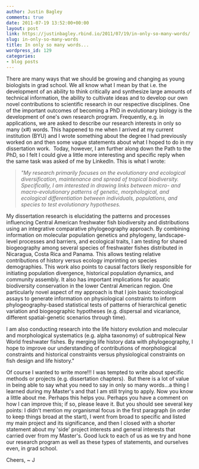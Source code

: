 ```yaml
---
author: Justin Bagley
comments: true
date: 2011-07-19 13:52:00+00:00
layout: post
link: https://justinbagley.rbind.io/2011/07/19/in-only-so-many-words/
slug: in-only-so-many-words
title: In only so many words...
wordpress_id: 129
categories:
- blog posts
---
```


There are many ways that we should be growing and changing as young biologists in grad school. We all know what I mean by that i.e. the  development of an ability to think critically and synthesize large  amounts of technical information, the ability to cultivate ideas and to  develop our own novel contributions to scientific research in our respective disciplines. One of the important outcomes of becoming a PhD in evolutionary biology is the development of one's own research program. Frequently, e.g. in applications, we are asked to describe our research interests in only so many (x#) words. This happened to me when I arrived at my current institution (BYU) and I wrote something about the  degree I had previously worked on and then some vague statements about what I hoped to do in my dissertation work.  Today, however, I am further along down the Path to the PhD, so I felt I could give a little  more interesting and specific reply when the same task was asked of me by LinkedIn. This is what I wrote:  
  
><i>"My research primarily focuses on the evolutionary and ecological diversification, maintenance and spread of tropical biodiversity. Specifically, I am interested in drawing links between micro- and macro-evolutionary patterns of genetic, morphological, and ecological differentiation between individuals, populations, and species to test evolutionary hypotheses.</i>
  
My dissertation research is elucidating the patterns and processes influencing Central American freshwater fish biodiversity and distributions using an integrative comparative phylogeography approach. By combining information on molecular population genetics and phylogeny, landscape-level processes and barriers, and ecological traits, I am testing for shared biogeography among several species of freshwater fishes distributed in Nicaragua, Costa Rica and Panama. This allows testing relative contributions of history versus ecology imprinting on species demographies. This work also points to causal factors likely responsible for initiating population divergence, historical population dynamics, and community assembly. It also has important implications for aquatic biodiversity conservation in the lower Central American region. One particularly novel aspect of my approach is that I join basic toxicological assays to generate information on physiological constraints to inform phylogeography-based statistical tests of patterns of hierarchical genetic variation and biogeographic hypotheses (e.g. dispersal and vicariance, different spatial-genetic scenarios through time).  
  
I am also conducting research into the life history evolution and molecular and morphological systematics (e.g. alpha taxonomy) of subtropical New World freshwater fishes. By merging life history data with phylogeography, I hope to improve our understanding of contributions of morphological constraints and historical constraints versus physiological constraints on fish design and life history."  
  
Of course I wanted to write more!!! I was tempted to write about specific methods or projects (e.g. dissertation chapters).  But there is a lot of value in being able to say what you need to say in only so many words...a thing I learned during my Master's and that I am still trying to apply. Now you know a little about me. Perhaps this helps you. Perhaps you have a comment on how I can improve this; if so, please leave it. But you should see several key points: I didn't mention my organismal focus in the first paragraph (in order to keep things broad at the start), I went from broad to specific and listed my main project and its significance, and then I closed with a shorter statement about my 'side' project interests and general interests that carried over from my Master's. Good luck to each of us as we try and hone our research program as well as these types of statements, and ourselves even, in grad school.  
  
Cheers, ~ J
